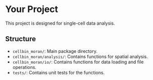 # Your Project

This project is designed for single-cell data analysis.

## Structure

- `cellbin_moran/`: Main package directory.
- `cellbin_moran/analysis/`: Contains functions for spatial analysis.
- `cellbin_moran/io/`: Contains functions for data loading and file operations.
- `tests/`: Contains unit tests for the functions.
